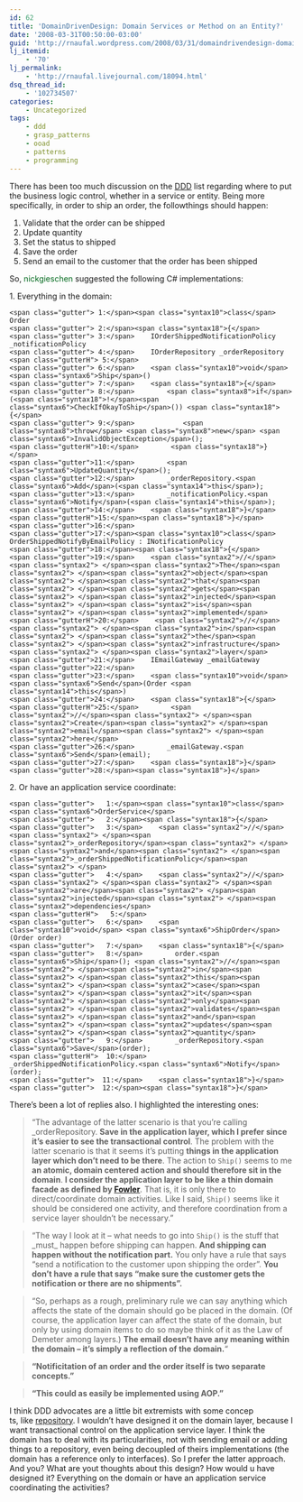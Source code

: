 ```yaml
---
id: 62
title: 'DomainDrivenDesign: Domain Services or Method on an Entity?'
date: '2008-03-31T00:50:00-03:00'
guid: 'http://rnaufal.wordpress.com/2008/03/31/domaindrivendesign-domain-services-or-method-on-an-entity/'
lj_itemid:
    - '70'
lj_permalink:
    - 'http://rnaufal.livejournal.com/18094.html'
dsq_thread_id:
    - '102734507'
categories:
    - Uncategorized
tags:
    - ddd
    - grasp_patterns
    - ooad
    - patterns
    - programming
---
```


There has been too much discussion on the [DDD](http://domaindrivendesign.org/) list regarding where to put the business logic control, whether in a service or entity. Being more specifically, in order to ship an order, the followthings should happen:

1. Validate that the order can be shipped
2. Update quantity
3. Set the status to shipped
4. Save the order
5. Send an email to the customer that the order has been shipped

So, <span style="color:rgb(0,104,28);">nickgieschen</span> suggested the following C# implementations:

1\. Everything in the domain:

```
<span class="gutter"> 1:</span><span class="syntax10">class</span> Order
<span class="gutter"> 2:</span><span class="syntax18">{</span>
<span class="gutter"> 3:</span>    IOrderShippedNotificationPolicy _notificationPolicy
<span class="gutter"> 4:</span>    IOrderRepository _orderRepository
<span class="gutterH"> 5:</span>
<span class="gutter"> 6:</span>    <span class="syntax10">void</span> <span class="syntax6">Ship</span>()
<span class="gutter"> 7:</span>    <span class="syntax18">{</span>
<span class="gutter"> 8:</span>        <span class="syntax8">if</span> (<span class="syntax18">!</span><span class="syntax6">CheckIfOkayToShip</span>()) <span class="syntax18">{</span>
<span class="gutter"> 9:</span>            <span class="syntax8">throw</span> <span class="syntax8">new</span> <span class="syntax6">InvalidObjectException</span>();
<span class="gutterH">10:</span>        <span class="syntax18">}</span>
<span class="gutter">11:</span>        <span class="syntax6">UpdateQuantity</span>();
<span class="gutter">12:</span>        _orderRepository.<span class="syntax6">Add</span>(<span class="syntax14">this</span>);
<span class="gutter">13:</span>        _notificationPolicy.<span class="syntax6">Notify</span>(<span class="syntax14">this</span>);
<span class="gutter">14:</span>    <span class="syntax18">}</span>
<span class="gutterH">15:</span><span class="syntax18">}</span>
<span class="gutter">16:</span>
<span class="gutter">17:</span><span class="syntax10">class</span> OrderShippedNotifyByEmailPolicy : INotificationPolicy
<span class="gutter">18:</span><span class="syntax18">{</span>
<span class="gutter">19:</span>    <span class="syntax2">//</span><span class="syntax2"> </span><span class="syntax2">The</span><span class="syntax2"> </span><span class="syntax2">object</span><span class="syntax2"> </span><span class="syntax2">that</span><span class="syntax2"> </span><span class="syntax2">gets</span><span class="syntax2"> </span><span class="syntax2">injected</span><span class="syntax2"> </span><span class="syntax2">is</span><span class="syntax2"> </span><span class="syntax2">implemented</span>
<span class="gutterH">20:</span>    <span class="syntax2">//</span><span class="syntax2"> </span><span class="syntax2">in</span><span class="syntax2"> </span><span class="syntax2">the</span><span class="syntax2"> </span><span class="syntax2">infrastructure</span><span class="syntax2"> </span><span class="syntax2">layer</span>
<span class="gutter">21:</span>    IEmailGateway _emailGateway
<span class="gutter">22:</span>    
<span class="gutter">23:</span>    <span class="syntax10">void</span> <span class="syntax6">Send</span>(Order <span class="syntax14">this</span>)
<span class="gutter">24:</span>    <span class="syntax18">{</span>
<span class="gutterH">25:</span>        <span class="syntax2">//</span><span class="syntax2"> </span><span class="syntax2">Create</span><span class="syntax2"> </span><span class="syntax2">email</span><span class="syntax2"> </span><span class="syntax2">here</span>
<span class="gutter">26:</span>        _emailGateway.<span class="syntax6">Send</span>(email);
<span class="gutter">27:</span>    <span class="syntax18">}</span>
<span class="gutter">28:</span><span class="syntax18">}</span>
```

2\. Or have an application service coordinate:

```
<span class="gutter">   1:</span><span class="syntax10">class</span> <span class="syntax6">OrderService</span>
<span class="gutter">   2:</span><span class="syntax18">{</span>
<span class="gutter">   3:</span>    <span class="syntax2">//</span><span class="syntax2"> </span><span class="syntax2">_orderRepository</span><span class="syntax2"> </span><span class="syntax2">and</span><span class="syntax2"> </span><span class="syntax2">_orderShippedNotificationPolicy</span><span class="syntax2"> </span>
<span class="gutter">   4:</span>    <span class="syntax2">//</span><span class="syntax2"> </span><span class="syntax2"> </span><span class="syntax2">are</span><span class="syntax2"> </span><span class="syntax2">injected</span><span class="syntax2"> </span><span class="syntax2">dependencies</span>
<span class="gutterH">   5:</span>
<span class="gutter">   6:</span>    <span class="syntax10">void</span> <span class="syntax6">ShipOrder</span>(Order order)
<span class="gutter">   7:</span>    <span class="syntax18">{</span>
<span class="gutter">   8:</span>        order.<span class="syntax6">Ship</span>(); <span class="syntax2">//</span><span class="syntax2"> </span><span class="syntax2">in</span><span class="syntax2"> </span><span class="syntax2">this</span><span class="syntax2"> </span><span class="syntax2">case</span><span class="syntax2"> </span><span class="syntax2">it</span><span class="syntax2"> </span><span class="syntax2">only</span><span class="syntax2"> </span><span class="syntax2">validates</span><span class="syntax2"> </span><span class="syntax2">and</span><span class="syntax2"> </span><span class="syntax2">updates</span><span class="syntax2"> </span><span class="syntax2">quantity</span>
<span class="gutter">   9:</span>        _orderRepository.<span class="syntax6">Save</span>(order);
<span class="gutterH">  10:</span>        _orderShippedNotificationPolicy.<span class="syntax6">Notify</span>(order);
<span class="gutter">  11:</span>    <span class="syntax18">}</span>
<span class="gutter">  12:</span><span class="syntax18">}</span>
```

There’s been a lot of replies also. I highlighted the interesting ones:

> “The advantage of the latter scenario is that you’re calling \_orderRepository. **Save in the application layer, which I prefer since it’s easier to see the transactional control**. The problem with the latter scenario is that it seems it’s putting **things in the application layer which don’t need to be there**. The action to `Ship()` seems to me **an atomic, domain centered action and should therefore sit in the domain**. **I consider the application layer to be like a thin domain facade as defined by [Fowler](http://martinfowler.com/)**. That is, it is only there to direct/coordinate domain activities. Like I said, `Ship()` seems like it should be considered one activity, and therefore coordination from a service layer shouldn’t be necessary.”

> “The way I look at it – what needs to go into `Ship()` is the stuff that \_must\_ happen before shipping can happen. **And shipping can happen without the notification part.** You only have a rule that says “send a notification to the customer upon shipping the order”. **You don’t have a rule that says “make sure the customer gets the notification or there are no shipments”.**

> “So, perhaps as a rough, preliminary rule we can say anything which affects the state of the domain should go be placed in the domain. (Of course, the application layer can affect the state of the domain, but only by using domain items to do so maybe think of it as the Law of Demeter among layers.) **The email doesn’t have any meaning within the domain – it’s simply a reflection of the domain.**“

> **“Notificitation of an order and the order itself is two separate concepts.”**

> **“This could as easily be implemented using AOP.”**

I think DDD advocates are a little bit extremists with some concep  
ts, like [repository](http://martinfowler.com/eaaCatalog/repository.html). I wouldn’t have designed it on the domain layer, because I want transactional control on the application service layer. I think the domain has to deal with its particularities, not with sending email or adding things to a repository, even being decoupled of theirs implementations (the domain has a reference only to interfaces). So I prefer the latter approach. And you? What are yout thoughts about this design? How would u have designed it? Everything on the domain or have an application service coordinating the activities?